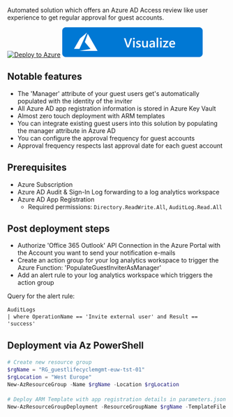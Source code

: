 Automated solution which offers an Azure AD Access review like user experience to get regular approval for guest accounts.

[![Deploy to Azure](https://aka.ms/deploytoazurebutton)](https://portal.azure.com/#create/Microsoft.Template/uri/https%3A%2F%2Fraw.githubusercontent.com%2Fmindcore%2FAzureADGuestLifecycleMgmt%2Fmaster%2FguestReview.json)
[![Visualize](https://raw.githubusercontent.com/Azure/azure-quickstart-templates/master/1-CONTRIBUTION-GUIDE/images/visualizebutton.svg?sanitize=true)](http://armviz.io/#/?load=https%3A%2F%2Fraw.githubusercontent.com%2Fmindcore%2FAzureADGuestLifecyclemgmt%2Fmaster%2FguestReview.json)

## Notable features

* The 'Manager' attribute of your guest users get's automatically populated with the identity of the inviter
* All Azure AD app registration information is stored in Azure Key Vault
* Almost zero touch deployment with ARM templates
* You can integrate existing guest users into this solution by populating the manager attribute in Azure AD
* You can configure the approval frequency for guest accounts
* Approval frequency respects last approval date for each guest account

## Prerequisites

* Azure Subscription
* Azure AD Audit & Sign-In Log forwarding to a log analytics workspace
* Azure AD App Registration
    * Required permissions: `Directory.ReadWrite.All`, `AuditLog.Read.All`

## Post deployment steps

* Authorize 'Office 365 Outlook' API Connection in the Azure Portal with the Account you want to send your notification e-mails
* Create an action group for your log analytics workspace to trigger the Azure Function: 'PopulateGuestInviterAsManager'
* Add an alert rule to your log analytics workspace which triggers the action group

Query for the alert rule:

```
AuditLogs
| where OperationName == 'Invite external user' and Result == 'success'
```

## Deployment via Az PowerShell

```powershell
# Create new resource group
$rgName = "RG_guestlifecyclemgmt-euw-tst-01"
$rgLocation = "West Europe"
New-AzResourceGroup -Name $rgName -Location $rgLocation

# Deploy ARM Template with app registration details in parameters.json file
New-AzResourceGroupDeployment -ResourceGroupName $rgName -TemplateFile "C:\Repos\GitHub\AzureADGuestManagement\03-LogicApp\template.json" -TemplateParameterFile "C:\Repos\GitHub\AzureADGuestManagement\03-LogicApp\template.parameters.json" -Verbose  
```

